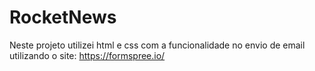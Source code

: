 # RocketNews
Neste projeto utilizei html e css com a funcionalidade no envio de email utilizando o site: https://formspree.io/
